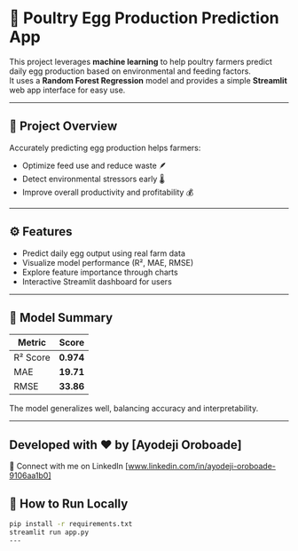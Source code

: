 # 🐔 Poultry Egg Production Prediction App

This project leverages **machine learning** to help poultry farmers predict daily egg production based on environmental and feeding factors.  
It uses a **Random Forest Regression** model and provides a simple **Streamlit** web app interface for easy use.

---

## 🌱 Project Overview
Accurately predicting egg production helps farmers:
- Optimize feed use and reduce waste 🪶  
- Detect environmental stressors early 🌡️  
- Improve overall productivity and profitability 💰  

---

## ⚙️ Features
- Predict daily egg output using real farm data
- Visualize model performance (R², MAE, RMSE)
- Explore feature importance through charts
- Interactive Streamlit dashboard for users

---

## 🧠 Model Summary
| Metric | Score |
|--------|--------|
| R² Score | **0.974** |
| MAE | **19.71** |
| RMSE | **33.86** |

The model generalizes well, balancing accuracy and interpretability.

---
## Developed with ❤️ by [Ayodeji Oroboade]
📍 Connect with me on LinkedIn [www.linkedin.com/in/ayodeji-oroboade-9106aa1b0]


## 🚀 How to Run Locally
```bash
pip install -r requirements.txt
streamlit run app.py
---

